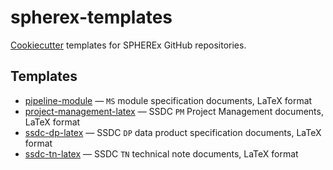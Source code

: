 # spherex-templates

[Cookiecutter](https://cookiecutter.readthedocs.io/) templates for SPHEREx GitHub repositories.

## Templates

- [pipeline-module](./pipeline-module/) — `MS` module specification documents, LaTeX format
- [project-management-latex](./project-management-latex/) — SSDC `PM` Project Management documents, LaTeX format
- [ssdc-dp-latex](./ssdc-dp-latex/) — SSDC `DP` data product specification documents, LaTeX format
- [ssdc-tn-latex](./ssdc-tn-latex/) — SSDC `TN` technical note documents, LaTeX format

